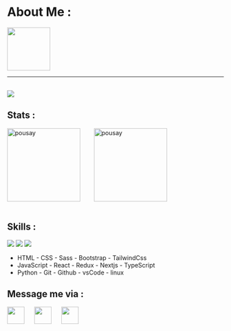 
<h1>About Me : </h1>

<img style='height:100px;' src='./../assets/me3.png' />

<hr/>
<br/>

<img src='https://readme-typing-svg.demolab.com?font=Fira+Code&weight=200&size=26&duration=2000&pause=500&color=00B81C&background=1A1A1A&center=true&vCenter=true&multiline=true&repeat=false&random=false&width=1000&height=160&lines=17+Y.O;Code+enthusiast;Currently+working+on+TypeScript+%26+Python;Think%2C+Write%2C+Create+and+Celebrate++' />


<h2>Stats : </h2>
<div style='display:flex' >
  <img height="170px" src="https://github-readme-stats.vercel.app/api/top-langs?username=pousay&show_icons=true&locale=en&title_color=00B81C&text_color=f2f2f2&theme=dark&layout=compact" alt="pousay" />
  &nbsp;&nbsp;&nbsp;&nbsp;&nbsp;&nbsp;&nbsp;&nbsp;
  <img height="170px" src="https://github-readme-stats.vercel.app/api?username=pousay&number_format=long&show_icons=true&line_height=25&rank_icon=github&title_color=00B81C&text_color=f2f2f2&icon_color=00B81C&bg_color=272727" alt="pousay" />
</div>
<br/>



<h2>Skills : </h2>
<img src="https://skillicons.dev/icons?i=html,css,sass,bootstrap,tailwindcss" />
<img src="https://skillicons.dev/icons?i=js,react,redux,nextjs,ts" />
<img src="https://skillicons.dev/icons?i=py,git,github,vscode,linux" />

<br/>

<ul>
  <li>HTML - CSS - Sass - Bootstrap - TailwindCss</li>
  <li>JavaScript - React - Redux - Nextjs - TypeScript</li>
  <li>Python - Git - Github - vsCode - linux</li>
</ul>


<h2>Message me via : </h2> 
<a href='https://t.me/Better_ring_fring'>
  <img align='left' style='height:40px;' src="https://upload.wikimedia.org/wikipedia/commons/thumb/8/82/Telegram_logo.svg/512px-Telegram_logo.svg.png?20220101141644" />
</a>
<a href='https://discordapp.com/users/837373420764790856'>
  <img align='left' style='margin-left:20px;height:40px;' src="https://skillicons.dev/icons?i=discord" />
</a>
<a href='https://www.instagram.com/p0urya.sh/'>
  <img align='left' style='margin-left:20px;height:40px;' src="https://skillicons.dev/icons?i=instagram" />
</a>
